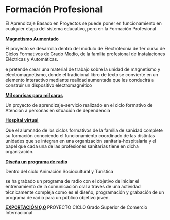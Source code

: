 # Formación Profesional

El Aprendizaje Basado en Proyectos se puede poner en funcionamiento en cualquier etapa del sistema educativo, pero en la Formación Profesional 


**[Magnetismo Aumentado](https://sites.google.com/a/bylinedu.es/proyectoar)**

El proyecto se desarrolla dentro del módulo de Electrotecnia de 1er curso de Ciclos Formativos de Grado Medio, de la familia profesional de Instalaciones Eléctricas y Automáticas.

e pretende crear una material de trabajo sobre la unidad de magnetismo y electromagnetismo, donde el tradicional libro de texto se convierte en un elemento interactivo mediante realidad aumentada que les conducirá a construir un dispositivo electromagnético

**[Mil sonrisas para mil caras](https://escuelaeducadores.educacion.navarra.es/noticias-destacadas/premio-i-certamen-de-proyectos-aprendizaje-servicio/)**

 Un proyecto de aprendizaje-servicio realizado en el ciclo formativo de Atención a personas en situación de dependencia

**[Hospital virtual](http://iescantabria.com/otros-proyectos/hospital-virtual/)**

Que el alumnado de los ciclos formativos de la familia de sanidad complete su formación conociendo el funcionamiento coordinado de las distintas unidades que se integran en una organización sanitaria-hospitalaria y el papel que cada una de las profesiones sanitarias tiene en dicha organización.

**[Diseña un programa de radio](https://drive.google.com/file/d/1FI-q9OhciZxJ9kSs5Y6TTtnjvCvpRIEn/view?usp=sharing)**

Dentro del ciclo Animación Sociocultural y Turística

se ha grabado un programa de radio con el objetivo de iniciar el entrenamiento de la comunicación oral a través de una actividad técnicamente compleja como es el diseño, programación y grabación de un programa de radio para un público objetivo joven.

**[EXPORTACIÓN 0,0](https://sites.google.com/a/escuelaprofesionalxavier.com/cerocomacero/)**
PROYECTO CICLO Grado Superior de Comercio Internacional


